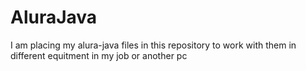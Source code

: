 # AluraJava
I am placing my alura-java files in this repository to work with them in different equitment in my job or another pc
